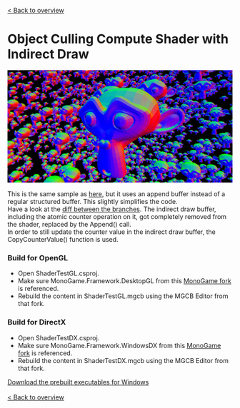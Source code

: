 [< Back to overview](https://github.com/cpt-max/MonoGame-Shader-Samples/tree/overview)

# Object Culling Compute Shader with Indirect Draw

![Screenshots](https://github.com/cpt-max/MonoGame-Shader-Samples/blob/overview/Screenshots/ObjectCulling.jpg?raw=true)

This is the same sample as [here](https://github.com/cpt-max/MonoGame-Shader-Samples/tree/object_culling_indirect_draw), but it uses an append buffer instead of a regular structured buffer. This slightly simplifies the code.<br>
Have a look at the [diff between the branches](https://github.com/cpt-max/MonoGame-Shader-Samples/compare/object_culling_indirect_draw...object_culling_indirect_draw_append). The indirect draw buffer, including the atomic counter operation on it, got completely removed from the shader, replaced by the Append() call.<br>
In order to still update the counter value in the indirect draw buffer, the CopyCounterValue() function is used.

### Build for OpenGL
- Open ShaderTestGL.csproj.
- Make sure MonoGame.Framework.DesktopGL from this [MonoGame fork](https://github.com/MonoGame/MonoGame/pull/7533) is referenced.
- Rebuild the content in ShaderTestGL.mgcb using the MGCB Editor from that fork.

### Build for DirectX
- Open ShaderTestDX.csproj.
- Make sure MonoGame.Framework.WindowsDX from this [MonoGame fork](https://github.com/MonoGame/MonoGame/pull/7533) is referenced. 
- Rebuild the content in ShaderTestDX.mgcb using the MGCB Editor from that fork. 

[Download the prebuilt executables for Windows](https://www.dropbox.com/s/c5h81mtgw5pnctu/Monogame%20Shader%20Samples.zip?dl=1)
<br><br>
[< Back to overview](https://github.com/cpt-max/MonoGame-Shader-Samples/tree/overview)




